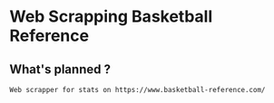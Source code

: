 # Web Scrapping Basketball Reference
## What's planned ?
`Web scrapper for stats on https://www.basketball-reference.com/`
